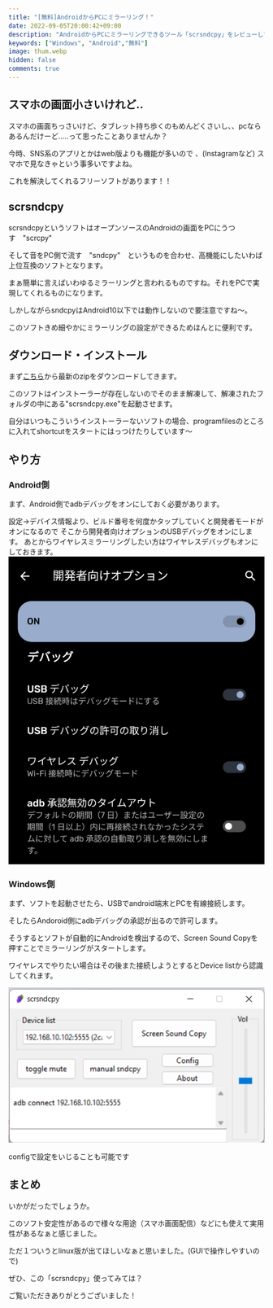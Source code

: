 ```yaml
---
title: "[無料]AndroidからPCにミラーリング！"
date: 2022-09-05T20:00:42+09:00
description: "AndroidからPCにミラーリングできるツール「scrsndcpy」をレビューしていこうと思います!"
keywords: ["Windows", "Android","無料"]
image: thum.webp
hidden: false
comments: true
---
```



## スマホの画面小さいけれど..

スマホの画面ちっさいけど、タブレット持ち歩くのもめんどくさいし、、pcならあるんだけーど.....って思ったことありませんか？

今時、SNS系のアプリとかはweb版よりも機能が多いので 、(Instagramなど)
スマホで見なきゃという事多いですよね。

これを解決してくれるフリーソフトがあります！！



## scrsndcpy

scrsndcpyというソフトはオープンソースのAndroidの画面をPCにうつす　"scrcpy"　

そして音をPC側で流す　"sndcpy"　というものを合わせ、高機能にしたいわば上位互換のソフトとなります。

まぁ簡単に言えばいわゆるミラーリングと言われるものですね。それをPCで実現してくれるものになります。

しかしながらsndcpyはAndroid10以下では動作しないので要注意ですね〜。

このソフトきめ細やかにミラーリングの設定ができるためほんとに便利です。



## ダウンロード・インストール

まず[こちら](https://github.com/amate/scrsndcpy/releases/)から最新のzipをダウンロードしてきます。

このソフトはインストーラーが存在しないのでそのまま解凍して、解凍されたフォルダの中にある"scrsndcpy.exe"を起動させます。

自分はいつもこういうインストーラーないソフトの場合、programfilesのところに入れてshortcutをスタートにはっつけたりしています〜



## やり方

### Android側
まず、Android側でadbデバッグをオンにしておく必要があります。

設定→デバイス情報より、ビルド番号を何度かタップしていくと開発者モードがオンになるので
そこから開発者向けオプションのUSBデバッグをオンにします。
あとからワイヤレスミラーリングしたい方はワイヤレスデバッグもオンにしておきます。
![debug-setting](debug-setting.png)

### Windows側
まず、ソフトを起動させたら、USBでandroid端末とPCを有線接続します。

そしたらAndoroid側にadbデバッグの承認が出るので許可します。

そうするとソフトが自動的にAndroidを検出するので、Screen Sound Copyを押すことでミラーリングがスタートします。

ワイヤレスでやりたい場合はその後また接続しようとするとDevice listから認識してくれます。

![scrsndcpy](scrsndcpy.png)

configで設定をいじることも可能です


## まとめ

いかがだったでしょうか。

このソフト安定性があるので様々な用途（スマホ画面配信）などにも使えて実用性があるなぁと感じました。

ただ１ついうとlinux版が出てほしいなぁと思いました。(GUIで操作しやすいので)

ぜひ、この「scrsndcpy」使ってみては？

ご覧いただきありがとうございました！

